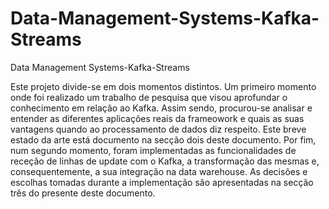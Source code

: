 # Data-Management-Systems-Kafka-Streams
Data Management Systems-Kafka-Streams

Este projeto divide-se em dois momentos distintos. Um primeiro momento onde foi realizado um trabalho de pesquisa que visou aprofundar o conhecimento em relação ao Kafka. Assim sendo, procurou-se analisar e entender as diferentes aplicações reais da frameowork e quais as suas vantagens quando ao processamento de dados diz respeito. Este breve estado da arte está documento na secção dois deste documento. Por fim, num segundo momento, foram implementadas as funcionalidades de receção de linhas de update com o Kafka, a transformação das mesmas e, consequentemente, a sua integração na data warehouse. As decisões e escolhas tomadas durante a implementação são apresentadas na secção três do presente deste documento.
